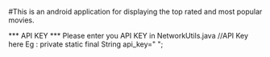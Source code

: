 #This is an android application for displaying the top rated and most popular movies.

*** API KEY ***
Please enter you API KEY in NetworkUtils.java
//API Key here
Eg : private static final String api_key=" "; 
 
